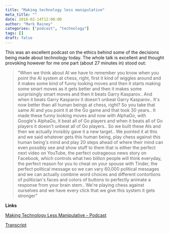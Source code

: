 ```yaml
---
title: "Making technology less manipulative"
meta_title: ""
date: 2018-02-14T12:00:00
author: "Mark Rainey"
categories: ["podcast", "technology"]
tags: []
draft: false
---
```

This was an excellent podcast on the ethics behind some of the decisions being made about technology today. The whole talk is excellent and thought provoking however for me one part (about 27 minutes in) stood out:

> "When we think about AI we have to remember you know when you point the AI system at chess, right, first it kind of wiggles around and it makes some kind of funny looking moves and then it starts making some smart moves as it gets better and then it makes some surprisingly smart moves and then it beats Garry Kasparov.. And when it beats Garry Kasparov it doesn't unbeat Garry Kasparov.. It's now better than all human beings at chess, right? So you take that same AI and you point it at the Go game and that took 30 years.. It made these funny looking moves and now with AlphaGo, with Google's AlphaGo, it beat all of Go players and when it beats all of Go players it doesn't unbeat all of Go players.. So we built these AIs and then we actually invisibly gave it a new target.. We pointed it at this and we said whatever gets this human being, play chess against this human being's mind and play 20 steps ahead of where their mind can even possibly see and show stuff to them that is either the perfect next video on YouTube, the perfect outrageous news story on Facebook, which controls what two billion people will think everyday, the perfect reason for you to cheat on your spouse with Tinder, the perfect political message so we can vary 60,000 political messages and we can actually combine word choices and different contortions of politician's faces and colors of buttons to perfectly animate a response from your brain stem.. We're playing chess against ourselves and we have every click that we give this system it gets stronger"
>



__Links__

[Making Technology Less Manipulative - Podcast](https://ecorner.stanford.edu/podcast/making-technology-less-manipulative/)

[Transcript](https://stvp-static-prod.s3.amazonaws.com/uploads/sites/2/2017/11/making-technology-less-manipulative-entire-talk-transcript.pdf)
